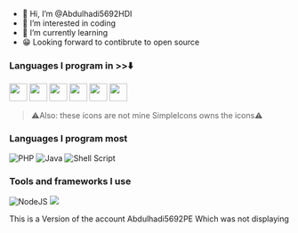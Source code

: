 


- 👋 Hi, I’m @Abdulhadi5692HDI
- 👀 I’m interested in coding
- 🌱 I’m currently learning 
- 😁 Looking forward to contibrute to open source

<!---
Abdulhadi5692HDI/Abdulhadi5692HDI is a ✨ special ✨ repository because its `README.md` (this file) appears on your GitHub profile.
You can click the Preview link to take a look at your changes.
--->
### Languages I program in >>⬇️
<img height="32" width="32" src="https://cdn.jsdelivr.net/npm/simple-icons@v5/icons/c.svg" /> <img height="32" weight="32" src="https://simpleicons.org/icons/assemblyscript.svg" />
<img height="32" width="32" src="https://cdn.jsdelivr.net/npm/simple-icons@v5/icons/php.svg" />
<img height="32" width="32" src="https://cdn.jsdelivr.net/npm/simple-icons@v5/icons/python.svg" />
<img height="32" width="32" src="https://cdn.jsdelivr.net/npm/simple-icons@v5/icons/java.svg" />
<img height="32" width="32" src="https://cdn.jsdelivr.net/npm/simple-icons@v5/icons/gnubash.svg" />


>⚠️Also: these icons are not mine SimpleIcons owns the icons⚠️

### Languages I program most
![PHP](https://img.shields.io/badge/php-%23777BB4.svg?style=for-the-badge&logo=php&logoColor=white)
![Java](https://img.shields.io/badge/java-%23ED8B00.svg?style=for-the-badge&logo=java&logoColor=white)
![Shell Script](https://img.shields.io/badge/shell_script-%23121011.svg?style=for-the-badge&logo=gnu-bash&logoColor=white)
### Tools and frameworks I use
![NodeJS](https://img.shields.io/badge/node.js-%2343853D.svg?style=for-the-badge&logo=node.js&logoColor=white)
<img src="https://img.shields.io/badge/Composer-PHP%20-brightgreen" />


This is a Version of the account Abdulhadi5692PE
Which was not displaying
